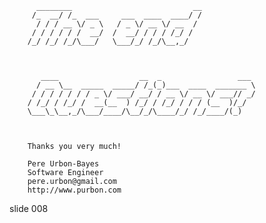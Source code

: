           ________                           __
         /_  __/ /_  ___     ___  ____  ____/ /
          / / / __ \/ _ \   / _ \/ __ \/ __  /
         / / / / / /  __/  /  __/ / / / /_/ /
        /_/ /_/ /_/\___/   \___/_/ /_/\__,_/



           ____                  __  _                 ___
          / __ \__  _____  _____/ /_(_)___  ____  _______ \
         / / / / / / / _ \/ ___/ __/ / __ \/ __ \/ ___// _/
        / /_/ / /_/ /  __(__  ) /_/ / /_/ / / / (__  )/_/
        \___\_\__,_/\___/____/\__/_/\____/_/ /_/____/(_)



        Thanks you very much!

        Pere Urbon-Bayes
        Software Engineer
        pere.urbon@gmail.com
        http://www.purbon.com

















































































slide 008
